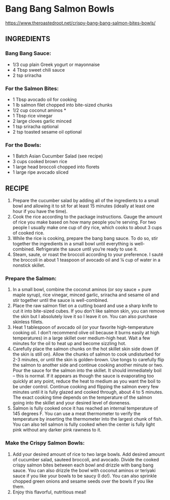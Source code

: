 # Bang Bang Salmon Bowls

https://www.theroastedroot.net/crispy-bang-bang-salmon-bites-bowls/

## INGREDIENTS

### Bang Bang Sauce:
- 1/3 cup plain Greek yogurt or mayonnaise
- 4 Tbsp sweet chili sauce
- 2 tsp sriracha

### For the Salmon Bites:
- 1 Tbsp avocado oil for cooking
- 1 lb salmon filet chopped into bite-sized chunks
- 1/2 cup coconut aminos *
- 1 Tbsp rice vinegar
- 2 large cloves garlic minced
- 1 tsp sriracha optional
- 2 tsp toasted sesame oil optional

### For the Bowls:
- 1 Batch Asian Cucumber Salad (see recipe)
- 3 cups cooked brown rice
- 1 large head broccoli chopped into florets
- 1 large ripe avocado sliced

## RECIPE

1. Prepare the cucumber salad by adding all of the ingredients to a small bowl and allowing it to sit for at least 15 minutes (ideally at least one hour if you have the time).
2. Cook the rice according to the package instructions. Gauge the amount of rice you make based on how many people you’re serving. For two people I usually make one cup of dry rice, which cooks to about 3 cups of cooked rice.
3. While the rice is cooking, prepare the bang bang sauce. To do so, stir together the ingredients in a small bowl until everything is well-combined. Refrigerate the sauce until you’re ready to use it.
4. Steam, saute, or roast the broccoli according to your preference. I sauté the broccoli in about 1 teaspoon of avocado oil and ¼ cup of water in a nonstick skillet.


### Prepare the Salmon:
1. In a small bowl, combine the coconut aminos (or soy sauce + pure maple syrup), rice vinegar, minced garlic, sriracha and sesame oil and stir together until the sauce is well-combined.
2. Place the raw salmon filet on a cutting board and use a sharp knife to cut it into bite-sized cubes. If you don’t like salmon skin, you can remove the skin but I absolutely love it so I leave it on. You can also purchase skinless fillets.
3. Heat 1 tablespoon of avocado oil (or your favorite high-temperature cooking oil. I don’t recommend olive oil because it burns easily at high temperatures) in a large skillet over medium-high heat. Wait a few minutes for the oil to heat up and become sizzling hot.
4. Carefully place the salmon chunks on the hot skillet skin side down (if the skin is still on). Allow the chunks of salmon to cook undisturbed for 2-3 minutes, or until the skin is golden-brown. Use tongs to carefully flip the salmon to another side and continue cooking another minute or two. Pour the sauce for the salmon into the skillet. It should immediately boil – this is normal. If it appears as though the sauce is evaporating too quickly at any point, reduce the heat to medium as you want the boil to be under control. Continue cooking and flipping the salmon every few minutes until it is fully glazed and cooked through, about 4 to 5 minutes. The exact cooking time depends on the temperature of the salmon going into the skillet and your desired level of doneness.
5. Salmon is fully cooked once it has reached an internal temperature of 145 degrees F. You can use a meat thermometer to verify the temperature by inserting the thermometer into the largest chunk of fish. You can also tell salmon is fully cooked when the center is fully light pink without any darker pink rawness to it.

### Make the Crispy Salmon Bowls:
1. Add your desired amount of rice to two large bowls. Add desired amount of cucumber salad, sauteed broccoli, and avocado. Divide the cooked crispy salmon bites between each bowl and drizzle with bang bang sauce. You can also drizzle the bowl with coconut aminos or teriyaki sauce if you like your bowls to be saucy (I do!). You can also sprinkle chopped green onions and sesame seeds over the bowls if you like them.
2. Enjoy this flavorful, nutritious meal!